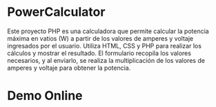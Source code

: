 # PowerCalculator
Este proyecto PHP es una calculadora que permite calcular la potencia máxima en vatios (W) a partir de los valores de amperes y voltaje ingresados por el usuario. Utiliza HTML, CSS y PHP para realizar los cálculos y mostrar el resultado. El formulario recopila los valores necesarios, y al enviarlo, se realiza la multiplicación de los valores de amperes y voltaje para obtener la potencia.

# Demo Online

